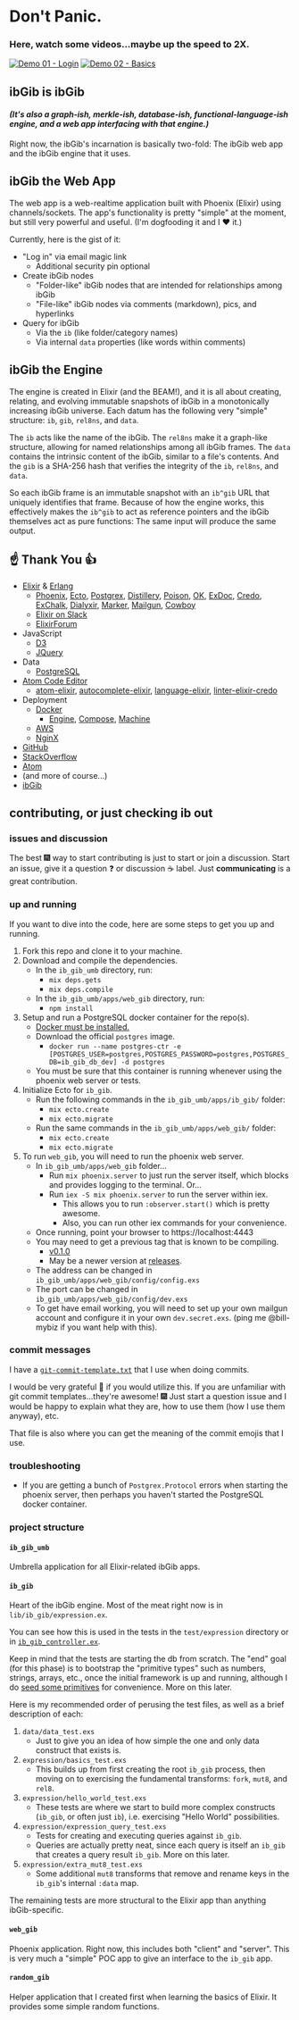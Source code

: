 # Don't Panic.
### Here, watch some videos...maybe up the speed to 2X.

[![Demo 01 - Login](https://github.com/ibgib/ibgib/blob/master/images/screenshots/03%20demo%20ibgib/demo01-login-screenshot.png)](https://youtu.be/rYUGE-bqR6s)
[![Demo 02 - Basics](https://github.com/ibgib/ibgib/blob/master/images/screenshots/03%20demo%20ibgib/demo02-basics-screenshot.png)](https://youtu.be/5qfoePRqLss)

## ibGib is ibGib
#### _(It's also a graph-ish, merkle-ish, database-ish, functional-language-ish engine, and a web app interfacing with that engine.)_

Right now, the ibGib's incarnation is basically two-fold: The ibGib web app and the ibGib engine that it uses.

## ibGib the Web App

The web app is a web-realtime application built with Phoenix (Elixir) using channels/sockets. The app's functionality is pretty "simple" at the moment, but still very powerful and useful. (I'm dogfooding it and I :heart: it.) 

Currently, here is the gist of it:

  * "Log in" via email magic link  
    * Additional security pin optional  
  * Create ibGib nodes  
    * "Folder-like" ibGib nodes that are intended for relationships among ibGib  
    * "File-like" ibGib nodes via comments (markdown), pics, and hyperlinks  
  * Query for ibGib
    * Via the `ib` (like folder/category names)
    * Via internal `data` properties (like words within comments)

## ibGib the Engine

The engine is created in Elixir (and the BEAM!), and it is all about creating, relating, and evolving immutable snapshots of ibGib in a monotonically increasing ibGib universe. Each datum has the following very "simple" structure: `ib`, `gib`, `rel8ns`, and `data`. 

The `ib` acts like the name of the ibGib. The `rel8ns` make it a graph-like structure, allowing for named relationships among all ibGib frames. The `data` contains the intrinsic content of the ibGib, similar to a file's contents. And the `gib` is a SHA-256 hash that verifies the integrity of the `ib`, `rel8ns`, and `data`.

So each ibGib frame is an immutable snapshot with an `ib^gib` URL that uniquely identifies that frame. Because of how the engine works, this effectively makes the `ib^gib` to act as reference pointers and the ibGib themselves act as pure functions: The same input will produce the same output.

## :point_up: Thank You :+1:

* [Elixir](http://elixir-lang.org/) & [Erlang](https://www.erlang.org/)
  * [Phoenix](http://www.phoenixframework.org/), [Ecto](https://github.com/elixir-ecto/ecto), [Postgrex](https://github.com/elixir-ecto/postgrex), [Distillery](https://github.com/bitwalker/distillery), [Poison](https://github.com/devinus/poison), [OK](https://github.com/CrowdHailer/OK), [ExDoc](https://github.com/elixir-lang/ex_doc), [Credo](https://github.com/rrrene/credo), [ExChalk](https://github.com/sotojuan/exchalk), [Dialyxir](https://github.com/jeremyjh/dialyxir), [Marker](https://github.com/zambal/marker), [Mailgun](https://github.com/chrismccord/mailgun), [Cowboy](https://github.com/ninenines/cowboy)
  * [Elixir on Slack](https://elixir-slackin.herokuapp.com/)
  * [ElixirForum](https://elixirforum.com/)
* JavaScript
  * [D3](https://d3js.org/)
  * [JQuery](https://jquery.com/)
* Data
  * [PostgreSQL](https://www.postgresql.org/)
* [Atom Code Editor](https://atom.io/)
  * [atom-elixir](https://github.com/msaraiva/atom-elixir), [autocomplete-elixir](https://github.com/wende/autocomplete-elixir), [language-elixir](https://github.com/elixir-lang/language-elixir), [linter-elixir-credo](https://github.com/smeevil/linter-elixir-credo)
* Deployment
  * [Docker](https://www.docker.com/)
    * [Engine](https://www.docker.com/products/docker-engine), [Compose](https://docs.docker.com/compose/), [Machine](https://docs.docker.com/machine/)
  * [AWS](https://aws.amazon.com/)
  * [NginX](https://www.nginx.com/)
* [GitHub](https://github.com/)
* [StackOverflow](https://stackoverflow.com/)
* [Atom]()
* (and more of course...)
* [ibGib](https://www.ibgib.com)


## contributing, or just checking ib out

### issues and discussion

The best :fireworks: way to start contributing is just to start or join a
discussion. Start an issue, give it a question :question: or discussion :coffee:
label. Just **communicating** is a great contribution.

### up and running

If you want to dive into the code, here are some steps to get you up and
running.

1. Fork this repo and clone it to your machine.
2. Download and compile the dependencies.  
   * In the `ib_gib_umb` directory, run:
     * `mix deps.gets`
     * `mix deps.compile`  
   * In the `ib_gib_umb/apps/web_gib` directory, run:
     * `npm install`
3. Setup and run a PostgreSQL docker container for the repo(s).
   * [Docker must be installed.](https://docs.docker.com/engine/installation/)
   * Download the official `postgres` image.
     * `docker run --name postgres-ctr -e [POSTGRES_USER=postgres,POSTGRES_PASSWORD=postgres,POSTGRES_DB=ib_gib_db_dev] -d postgres`
   * You must be sure that this container is running whenever using the phoenix
     web server or tests.
4. Initialize Ecto for `ib_gib`.
   * Run the following commands in the `ib_gib_umb/apps/ib_gib/` folder:
     * `mix ecto.create`
     * `mix ecto.migrate`
   * Run the same commands in the `ib_gib_umb/apps/web_gib/` folder:
     * `mix ecto.create`
     * `mix ecto.migrate`
5. To run `web_gib`, you will need to run the phoenix web server.
   * In `ib_gib_umb/apps/web_gib` folder...
     * Run `mix phoenix.server` to just run the server itself, which blocks and provides logging to the terminal. Or...
     * Run `iex -S mix phoenix.server` to run the server within iex.
       * This allows you to run `:observer.start()` which is pretty awesome.
       * Also, you can run other iex commands for your convenience.
   * Once running, point your browser to https://localhost:4443
   * You may need to get a previous tag that is known to be compiling.
     * [v0.1.0](https://github.com/ibgib/ibgib/tree/v0.1.0)
     * May be a newer version at [releases](https://github.com/ibgib/ibgib/releases).
   * The address can be changed in `ib_gib_umb/apps/web_gib/config/config.exs`
   * The port can be changed in `ib_gib_umb/apps/web_gib/config/dev.exs`
   * To get have email working, you will need to set up your own mailgun account
     and configure it in your own `dev.secret.exs`. (ping me @bill-mybiz if you
     want help with this).

### commit messages

I have a [`git-commit-template.txt`](https://github.com/ibgib/ibgib/blob/master/git-commit-template.txt) that I use when doing commits.

I would be very grateful :pray: if you would utilize this. If you are unfamiliar with
git commit templates...they're awesome! :fireworks: Just start a question issue
and I would be happy to explain what they are, how to use them (how I use
them anyway), etc.

That file is also where you can get the meaning of the commit emojis that I use.

### troubleshooting

* If you are getting a bunch of `Postgrex.Protocol` errors when starting the
  phoenix server, then perhaps you haven't started the PostgreSQL docker
  container.

### project structure

#### `ib_gib_umb`
Umbrella application for all Elixir-related ibGib apps.

#### `ib_gib`
Heart of the ibGib engine. Most of the meat right now is in
`lib/ib_gib/expression.ex`.

You can see how this is used in the tests in the `test/expression` directory
or in [`ib_gib_controller.ex`](https://github.com/ibgib/ibgib/blob/master/ib_gib_umb/apps/web_gib/web/controllers/ib_gib_controller.ex).

Keep in mind that the tests are starting the db from scratch. The "end" goal
(for this phase) is to bootstrap the "primitive types" such as numbers, strings,
arrays, etc., once the initial framework is up and running, although I do
[seed some primitives](https://github.com/ibgib/ibgib/blob/master/ib_gib_umb/apps/ib_gib/priv/repo/seeds.exs) for convenience. More on this later.

Here is my recommended order of perusing the test files, as well as a brief
description of each:

1. `data/data_test.exs`  
   * Just to give you an idea of how simple the one and only data construct
     that exists is.  
2. `expression/basics_test.exs`  
   * This builds up from first creating the root `ib_gib` process, then moving
     on to exercising the fundamental transforms: `fork`, `mut8`, and `rel8`.
3. `expression/hello_world_test.exs`  
   * These tests are where we start to build more complex constructs (`ib_gib`,
     or often just `ib`), i.e. exercising "Hello World" possibilities.
4. `expression/expression_query_test.exs`  
   * Tests for creating and executing queries against `ib_gib`.  
   * Queries are actually pretty neat, since each query is itself an `ib_gib`
     that creates a query result `ib_gib`. More on this later.  
5. `expression/extra_mut8_test.exs`  
   * Some additional `mut8` transforms that remove and rename keys in the
     `ib_gib`'s internal `:data` map.

The remaining tests are more structural to the Elixir app than anything
ibGib-specific.

#### `web_gib`
Phoenix application. Right now, this includes both "client" and "server".
This is very much a "simple" POC app to give an interface to the `ib_gib` app.

#### `random_gib`
Helper application that I created first when learning the basics of Elixir.
It provides some simple random functions.
